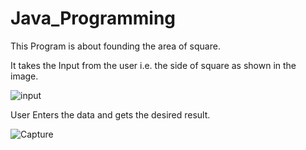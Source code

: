 # Java_Programming
This Program is about founding the area of square.

It takes the Input from the user i.e. the side of square as shown in the image.

![input](https://user-images.githubusercontent.com/64547645/91188660-2d5fcc00-e70f-11ea-87f1-872aee351d64.PNG)

User Enters the data and gets the desired result.

![Capture](https://user-images.githubusercontent.com/64547645/91189409-0bb31480-e710-11ea-8d44-a3d54ee4b5ac.PNG)


